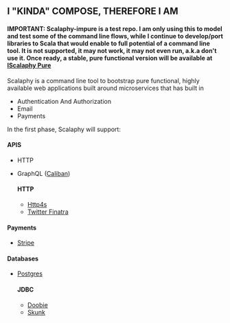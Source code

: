 ## I "KINDA" COMPOSE, THEREFORE I AM 

#### IMPORTANT: Scalaphy-impure is a test repo. I am only using this to model and test some of the command line flows, while I continue to develop/port libraries to Scala that would enable to full potential of a command line tool. It is not supported, it may not work, it may not even run, a.k.a don't use it. Once ready, a stable, pure functional version will be available at [IScalaphy Pure](https://github.com/sinanspd/scalaphy)

Scalaphy is a command line tool to bootstrap pure functional, highly available web applications built around microservices that has built in

* Authentication And Authorization 
* Email 
* Payments

In the first phase, Scalaphy will support: 

#### APIS 

* HTTP 
* GraphQL ([Caliban](https://github.com/ghostdogpr/caliban))

    #### HTTP 

    * [Http4s](https://http4s.org)
    * [Twitter Finatra](https://github.com/twitter/finatra)

#### Payments 

* [Stripe](http://stripe.com/)

#### Databases 

* [Postgres](https://www.postgresql.org/)

    #### JDBC
    * [Doobie](https://github.com/tpolecat/doobie)
    * [Skunk](https://tpolecat.github.io/skunk/)


